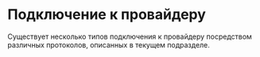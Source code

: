 # Подключение к провайдеру

Существует несколько типов подключения к провайдеру посредством
различных протоколов, описанных в текущем подразделе.

<div class="plugin_pagetree">

</div>
